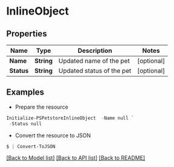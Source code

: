 # InlineObject
## Properties

Name | Type | Description | Notes
------------ | ------------- | ------------- | -------------
**Name** | **String** | Updated name of the pet | [optional] 
**Status** | **String** | Updated status of the pet | [optional] 

## Examples

- Prepare the resource
```powershell
Initialize-PSPetstoreInlineObject  -Name null `
 -Status null
```

- Convert the resource to JSON
```powershell
$ | Convert-ToJSON
```

[[Back to Model list]](../README.md#documentation-for-models) [[Back to API list]](../README.md#documentation-for-api-endpoints) [[Back to README]](../README.md)

